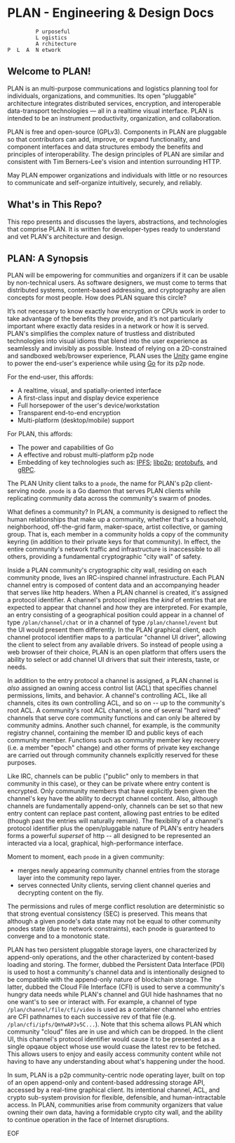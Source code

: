 # PLAN - Engineering & Design Docs

```
         P urposeful
         L ogistics
         A rchitecture
P  L  A  N etwork
```
## Welcome to PLAN!

PLAN is an multi-purpose communications and logistics planning tool for individuals, organizations, and communities. Its open “pluggable” architecture integrates distributed services, encryption, and interoperable data-transport technologies — all in a realtime visual interface. PLAN is intended to be an instrument productivity, organization, and collaboration.

PLAN is free and open-source (GPLv3). Components in PLAN are pluggable so that contributors can add, improve, or expand functionality, and component interfaces and data structures embody the benefits and principles of interoperability.  The design principles of PLAN are similar and consistent with Tim Berners-Lee's vision and intention surrounding HTTP.

May PLAN empower organizations and individuals with little or no resources to communicate and self-organize 
intuitively, securely, and reliably.

## What's in This Repo?

This repo presents and discusses the layers, abstractions, and technologies that comprise PLAN. 
It is written for developer-types ready to understand and vet PLAN's architecture and design.  

## PLAN: A Synopsis

PLAN will be empowering for communities and organizers if it can be usable by non-technical users. As software designers, we must come to terms that distributed systems, content-based addressing, and cryptography are alien concepts for most people. How does PLAN square this circle?

It’s not necessary to know exactly how encryption or CPUs work in order to take advantage of the benefits they provide, and it’s not particularly important where exactly data resides in a network or how it is served. PLAN's simplifies the complex nature of trustless and distributed technologies into visual idioms that blend into the user experience as seamlessly and invisibly as possible. Instead of relying on a 2D-constrained and sandboxed web/browser experience, PLAN uses the [Unity](https://unity3d.com) game engine to power the end-user's experience while using [Go](https://golang.org) for its p2p node.  

For the end-user, this affords:
   - A realtime, visual, and spatially-oriented interface
   - A first-class input and display device experience
   - Full horsepower of the user's device/workstation
   - Transparent end-to-end encryption
   - Multi-platform (desktop/mobile) support

For PLAN, this affords: 
   - The power and capabilities of Go
   - A effective and robust multi-platform p2p node
   - Embedding of key technologies such as:
[IPFS](https://github.com/ipfs); [libp2p](https://github.com/libp2p); [protobufs](https://developers.google.com/protocol-buffers), and [gRPC](https://grpc.io).

The PLAN Unity client talks to a `pnode`, the name for PLAN's p2p client-serving node.  `pnode` is a Go daemon that serves PLAN clients while replicating community data across the community's swarm of pnodes.  

What defines a community?  In PLAN, a community is designed to reflect the human relationships that make up a community, whether that's a household, neighborhood, off-the-grid farm, maker-space, artist collective, or gaming group.  That is, each member in a community holds a copy of the community keyring (in addition to their private keys for that community).  In effect, the entire community's network traffic and infrastructure is inaccessible to all others, providing a fundamental cryptographic "city wall" of safety.  

Inside a PLAN community's cryptographic city wall, residing on each community pnode, lives an IRC-inspired channel infrastructure.  Each PLAN channel entry is composed of content data and an accompanying header that serves like http headers.  When a PLAN channel is created, it's assigned a protocol identifier.  A channel's protocol implies the _kind_ of entries that are expected to appear that channel and _how_ they are interpreted.  For example, an entry consisting of a geographical position could appear in a channel of type `/plan/channel/chat` or in a channel of type `/plan/channel/event` but the UI would present them differently.  In the PLAN graphical client, each channel protocol identifier maps to a particular "channel UI driver", allowing the client to select from any available drivers.  So instead of people using a web browser of their choice, PLAN is an open platform that offers users the ability to select or add channel UI drivers that suit their interests, taste, or needs.   

In addition to the entry protocol a channel is assigned, a PLAN channel is _also_ assigned an owning access control list (ACL) that specifies channel permissions, limits, and behavior. A channel's controlling ACL, like all channels, cites its own controlling ACL, and so on -- up to the community's root ACL.   A community's root ACL channel, is one of several "hard wired" channels that serve core community functions and can only be altered by community admins.  Another such channel, for example, is the community registry channel, containing the member ID and public keys of each community member.  Functions such as community member key recovery (i.e. a member "epoch" change) and other forms of private key exchange are carried out through community channels explicitly reserved for these purposes.  

Like IRC, channels can be public ("public" only to members in that community in this case), or they can be private where entry content is encrypted.  Only community members that have explicitly been given the channel's key have the ability to decrypt channel content.  Also, although channels are fundamentally  append-only, channels can be set so that new entry content can replace past content, allowing past entries to be edited (though past the entries will naturally remain).   The flexibility of a channel's protocol identifier plus the open/pluggable nature of PLAN's entry headers forms a powerful _superset_ of http -- all designed to be represented an interacted via a local, graphical, high-performance interface. 

Moment to moment, each `pnode` in a given community:
   - merges newly appearing community channel entries from the storage layer into the community repo layer.
   - serves connected Unity clients, serving client channel queries and decrypting content on the fly.

The permissions and rules of merge conflict resolution are deterministic so that strong eventual consistency (SEC) is preserved.  This means that although a given pnode's data state may not be equal to other community pnodes state (due to network constraints), each pnode is guaranteed to converge and to a monotonic state.

PLAN has two persistent pluggable storage layers, one characterized by append-only operations, and the other characterized by content-based loading and storing.  The former, dubbed the Persistent Data Interface (PDI) is used to host a community's channel data and is intentionally designed to be compatible with the append-only nature of blockchain storage.  The latter, dubbed the Cloud File Interface (CFI) is used to serve a community's hungry data needs while PLAN's channel and GUI hide hashnames that no one want's to see or interact with.  For example, a channel of type `/plan/channel/file/cfi/video` is used as a container channel who entries are CFI pathnames to each successive rev of that file (e.g. `/plan/cfi/ipfs/QmYwAPJv5C...`).  Note that this schema allows PLAN which community "cloud" files are in use and which can be dropped.    In the client UI, this channel's protocol identifier would cause it to be presented as a single opqaue object whose use would cuase the latest rev to be fetched. This allows users to enjoy and easily access community content while not having to have any understanding about what's happening under the hood.

In sum, PLAN is a p2p community-centric node operating layer, built on top of an open append-only and content-based addressing storage API, accessed by a real-time graphical client.  Its intentional channel, ACL, and crypto sub-system provision for flexible, defensible, and human-intractable access.  In PLAN, communities arise from community organizers that value owning their own data, having a formidable crypto city wall, and the ability to continue operation in the face of Internet disruptions.  


EOF
